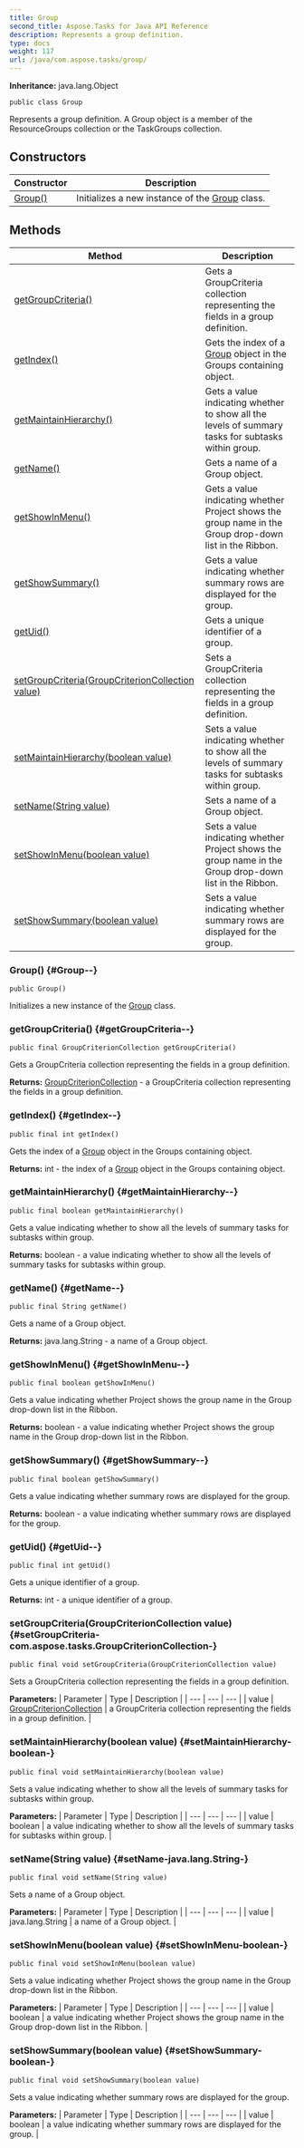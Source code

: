 ```yaml
---
title: Group
second_title: Aspose.Tasks for Java API Reference
description: Represents a group definition.
type: docs
weight: 117
url: /java/com.aspose.tasks/group/
---
```


**Inheritance:**
java.lang.Object
```
public class Group
```

Represents a group definition. A Group object is a member of the ResourceGroups collection or the TaskGroups collection.
## Constructors

| Constructor | Description |
| --- | --- |
| [Group()](#Group--) | Initializes a new instance of the [Group](../../com.aspose.tasks/group) class. |
## Methods

| Method | Description |
| --- | --- |
| [getGroupCriteria()](#getGroupCriteria--) | Gets a GroupCriteria collection representing the fields in a group definition. |
| [getIndex()](#getIndex--) | Gets the index of a [Group](../../com.aspose.tasks/group) object in the Groups containing object. |
| [getMaintainHierarchy()](#getMaintainHierarchy--) | Gets a value indicating whether to show all the levels of summary tasks for subtasks within group. |
| [getName()](#getName--) | Gets a name of a Group object. |
| [getShowInMenu()](#getShowInMenu--) | Gets a value indicating whether Project shows the group name in the Group drop-down list in the Ribbon. |
| [getShowSummary()](#getShowSummary--) | Gets a value indicating whether summary rows are displayed for the group. |
| [getUid()](#getUid--) | Gets a unique identifier of a group. |
| [setGroupCriteria(GroupCriterionCollection value)](#setGroupCriteria-com.aspose.tasks.GroupCriterionCollection-) | Sets a GroupCriteria collection representing the fields in a group definition. |
| [setMaintainHierarchy(boolean value)](#setMaintainHierarchy-boolean-) | Sets a value indicating whether to show all the levels of summary tasks for subtasks within group. |
| [setName(String value)](#setName-java.lang.String-) | Sets a name of a Group object. |
| [setShowInMenu(boolean value)](#setShowInMenu-boolean-) | Sets a value indicating whether Project shows the group name in the Group drop-down list in the Ribbon. |
| [setShowSummary(boolean value)](#setShowSummary-boolean-) | Sets a value indicating whether summary rows are displayed for the group. |
### Group() {#Group--}
```
public Group()
```


Initializes a new instance of the [Group](../../com.aspose.tasks/group) class.

### getGroupCriteria() {#getGroupCriteria--}
```
public final GroupCriterionCollection getGroupCriteria()
```


Gets a GroupCriteria collection representing the fields in a group definition.

**Returns:**
[GroupCriterionCollection](../../com.aspose.tasks/groupcriterioncollection) - a GroupCriteria collection representing the fields in a group definition.
### getIndex() {#getIndex--}
```
public final int getIndex()
```


Gets the index of a [Group](../../com.aspose.tasks/group) object in the Groups containing object.

**Returns:**
int - the index of a [Group](../../com.aspose.tasks/group) object in the Groups containing object.
### getMaintainHierarchy() {#getMaintainHierarchy--}
```
public final boolean getMaintainHierarchy()
```


Gets a value indicating whether to show all the levels of summary tasks for subtasks within group.

**Returns:**
boolean - a value indicating whether to show all the levels of summary tasks for subtasks within group.
### getName() {#getName--}
```
public final String getName()
```


Gets a name of a Group object.

**Returns:**
java.lang.String - a name of a Group object.
### getShowInMenu() {#getShowInMenu--}
```
public final boolean getShowInMenu()
```


Gets a value indicating whether Project shows the group name in the Group drop-down list in the Ribbon.

**Returns:**
boolean - a value indicating whether Project shows the group name in the Group drop-down list in the Ribbon.
### getShowSummary() {#getShowSummary--}
```
public final boolean getShowSummary()
```


Gets a value indicating whether summary rows are displayed for the group.

**Returns:**
boolean - a value indicating whether summary rows are displayed for the group.
### getUid() {#getUid--}
```
public final int getUid()
```


Gets a unique identifier of a group.

**Returns:**
int - a unique identifier of a group.
### setGroupCriteria(GroupCriterionCollection value) {#setGroupCriteria-com.aspose.tasks.GroupCriterionCollection-}
```
public final void setGroupCriteria(GroupCriterionCollection value)
```


Sets a GroupCriteria collection representing the fields in a group definition.

**Parameters:**
| Parameter | Type | Description |
| --- | --- | --- |
| value | [GroupCriterionCollection](../../com.aspose.tasks/groupcriterioncollection) | a GroupCriteria collection representing the fields in a group definition. |

### setMaintainHierarchy(boolean value) {#setMaintainHierarchy-boolean-}
```
public final void setMaintainHierarchy(boolean value)
```


Sets a value indicating whether to show all the levels of summary tasks for subtasks within group.

**Parameters:**
| Parameter | Type | Description |
| --- | --- | --- |
| value | boolean | a value indicating whether to show all the levels of summary tasks for subtasks within group. |

### setName(String value) {#setName-java.lang.String-}
```
public final void setName(String value)
```


Sets a name of a Group object.

**Parameters:**
| Parameter | Type | Description |
| --- | --- | --- |
| value | java.lang.String | a name of a Group object. |

### setShowInMenu(boolean value) {#setShowInMenu-boolean-}
```
public final void setShowInMenu(boolean value)
```


Sets a value indicating whether Project shows the group name in the Group drop-down list in the Ribbon.

**Parameters:**
| Parameter | Type | Description |
| --- | --- | --- |
| value | boolean | a value indicating whether Project shows the group name in the Group drop-down list in the Ribbon. |

### setShowSummary(boolean value) {#setShowSummary-boolean-}
```
public final void setShowSummary(boolean value)
```


Sets a value indicating whether summary rows are displayed for the group.

**Parameters:**
| Parameter | Type | Description |
| --- | --- | --- |
| value | boolean | a value indicating whether summary rows are displayed for the group. |

